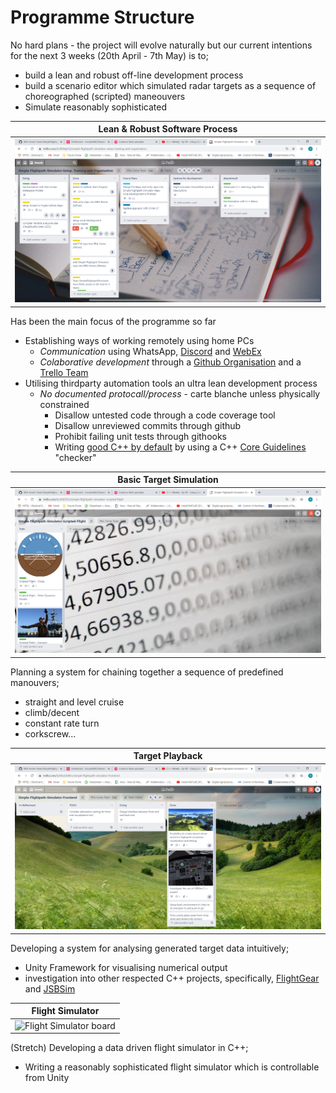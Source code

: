 # Programme Structure

No hard plans - the project will evolve naturally but our current intentions for the next 3 weeks (20th April - 7th May) is to;
- build a lean and robust off-line development process
- build a scenario editor which simulated radar targets as a sequence of choreographed (scripted) maneouvers
- Simulate reasonably sophisticated

|**Lean & Robust Software Process** | 
|---|
|![Software Process Board](./artwork/Trello_16.04.2020/Software-process-board.png) |
Has been the main focus of the programme so far
- Establishing ways of working remotely using home PCs
  - *Communication* using WhatsApp, [Discord](https://discord.gg/6zMa4Tp) and [WebEx](https://selex-es.webex.com/selex-es/j.php?MTID=m992415bfae7c0d8952ab784b2ff517f1)
  - *Colaborative development* through a [Github Organisation](https://github.com/RRA-Home-Team) and a [Trello Team](https://trello.com/simpleflightpathgeneratorteam/home)
- Utilising thirdparty automation tools an ultra lean development process
  - *No documented protocall/process* - carte blanche unless physically constrained
    - Disallow untested code through a code coverage tool
    - Disallow unreviewed commits through github
    - Prohibit failing unit tests through githooks
    - Writing [good C++ by default](https://www.youtube.com/watch?time_continue=21&v=hEx5DNLWGgA&feature=emb_logo) by using a C++ [Core Guidelines](https://isocpp.github.io/CppCoreGuidelines/CppCoreGuidelines) "checker"

|**Basic Target Simulation**|
|---|
|![Basic Target Simulation](./artwork/Trello_16.04.2020/scripted-flight-board.gif) |
Planning a system for chaining together a sequence of predefined manouvers;
- straight and level cruise
- climb/decent
- constant rate turn
- corkscrew...

|**Target Playback**| 
|---|
|![Playback board](./artwork/Trello_16.04.2020/Playback-board.jpg)|
Developing a system for analysing generated target data intuitively;
- Unity Framework for visualising numerical output
- investigation into other respected C++ projects, specifically, [FlightGear](https://en.wikipedia.org/wiki/FlightGear) and [JSBSim](https://en.wikipedia.org/wiki/JSBSim)
 
|**Flight Simulator**|
|---|
|![Flight Simulator board](./artwork/Trello_16.04.2020/F16-board.bmp)|
(Stretch) Developing a data driven flight simulator in C++;
- Writing a reasonably sophisticated flight simulator which is controllable from Unity


